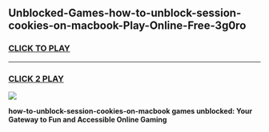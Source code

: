 
## Unblocked-Games-how-to-unblock-session-cookies-on-macbook-Play-Online-Free-3g0ro
<h3>
<a href="https://premium76.site?title=how-to-unblock-session-cookies-on-macbook&ref=26A">CLICK TO PLAY</a></h3>
<hr>

<h3>
<a href="https://premium76.site?title=how-to-unblock-session-cookies-on-macbook&ref=26A">CLICK 2 PLAY</a>
  
</h3>

<a href="https://premium76.site?title=how-to-unblock-session-cookies-on-macbook&ref=26A"><img src="https://clearcache.store/games.png"></a>


**how-to-unblock-session-cookies-on-macbook games unblocked: Your Gateway to Fun and Accessible Online Gaming**
